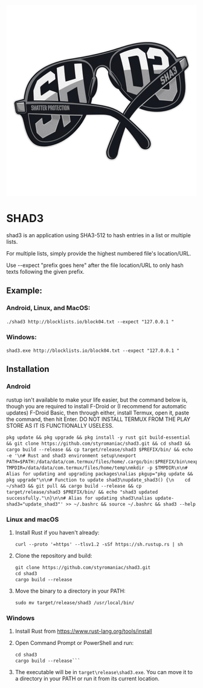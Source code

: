 ![SHAD3](https://github.com/styromaniac/shad3/raw/main/SHAD3.png)

# SHAD3

shad3 is an application using SHA3-512 to hash entries in a list or multiple lists.

For multiple lists, simply provide the highest numbered file's location/URL.

Use --expect "prefix goes here" after the file location/URL to only hash texts following the given prefix.

## Example:

### Android, Linux, and MacOS:
`
./shad3 http://blocklists.io/block04.txt --expect "127.0.0.1 "
`

### Windows:
`
shad3.exe http://blocklists.io/block04.txt --expect "127.0.0.1 "
`

## Installation

### Android
rustup isn't available to make your life easier, but the command below is, though you are required to install F-Droid or (I recommend for automatic updates) F-Droid Basic, then through either, install Termux, open it, paste the command, then hit Enter. DO NOT INSTALL TERMUX FROM THE PLAY STORE AS IT IS FUNCTIONALLY USELESS.
```
pkg update && pkg upgrade && pkg install -y rust git build-essential && git clone https://github.com/styromaniac/shad3.git && cd shad3 && cargo build --release && cp target/release/shad3 $PREFIX/bin/ && echo -e '\n# Rust and shad3 environment setup\nexport PATH=$PATH:/data/data/com.termux/files/home/.cargo/bin:$PREFIX/bin\nexport TMPDIR=/data/data/com.termux/files/home/temp\nmkdir -p $TMPDIR\n\n# Alias for updating and upgrading packages\nalias pkgup="pkg update && pkg upgrade"\n\n# Function to update shad3\nupdate_shad3() {\n    cd ~/shad3 && git pull && cargo build --release && cp target/release/shad3 $PREFIX/bin/ && echo "shad3 updated successfully."\n}\n\n# Alias for updating shad3\nalias update-shad3="update_shad3"' >> ~/.bashrc && source ~/.bashrc && shad3 --help
```

### Linux and macOS
1. Install Rust if you haven't already:
   ```
   curl --proto '=https' --tlsv1.2 -sSf https://sh.rustup.rs | sh
   ```

3. Clone the repository and build:
   ```
   git clone https://github.com/styromaniac/shad3.git
   cd shad3
   cargo build --release
   ```

4. Move the binary to a directory in your PATH:
   ```
   sudo mv target/release/shad3 /usr/local/bin/
   ```

### Windows
1. Install Rust from https://www.rust-lang.org/tools/install

2. Open Command Prompt or PowerShell and run:
   ```git clone https://github.com/styromaniac/shad3.git
   cd shad3
   cargo build --release```

3. The executable will be in `target\release\shad3.exe`. You can move it to a directory in your PATH or run it from its current location.
